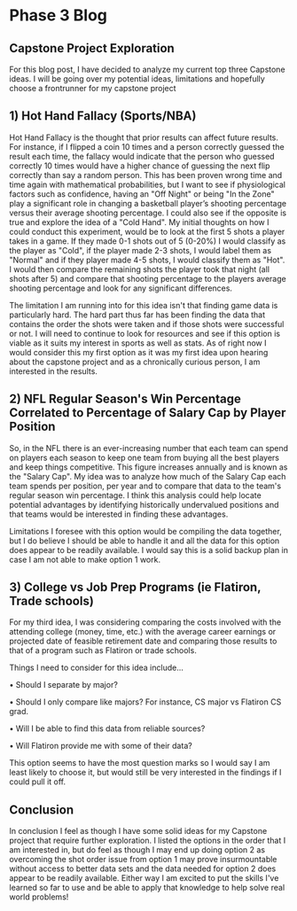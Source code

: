 # Phase 3 Blog
##  Capstone Project Exploration

For this blog post, I have decided to analyze my current top three Capstone ideas. I will be going over my potential ideas, limitations and hopefully choose a frontrunner for my capstone project

## 1) Hot Hand Fallacy (Sports/NBA)

Hot Hand Fallacy is the thought that prior results can affect future results. For instance, if I flipped a coin 10 times and a person correctly guessed the result each time, the fallacy would indicate that the person who guessed correctly 10 times would have a higher chance of guessing the next flip correctly than say a random person. This has been proven wrong time and time again with mathematical probabilities, but I want to see if physiological factors such as confidence, having an "Off Night" or being "In the Zone" play a significant role in changing a basketball player’s shooting percentage versus their average shooting percentage. I could also see if the opposite is true and explore the idea of a "Cold Hand". My initial thoughts on how I could conduct this experiment, would be to look at the first 5 shots a player takes in a game. If they made 0-1 shots out of 5 (0-20%) I would classify as the player as "Cold", if the player made 2-3 shots, I would label them as "Normal" and if they player made 4-5 shots, I would classify them as "Hot". I would then compare the remaining shots the player took that night (all shots after 5) and compare that shooting percentage to the players average shooting percentage and look for any significant differences.

The limitation I am running into for this idea isn't that finding game data is particularly hard. The hard part thus far has been finding the data that contains the order the shots were taken and if those shots were successful or not. I will need to continue to look for resources and see if this option is viable as it suits my interest in sports as well as stats. As of right now I would consider this my first option as it was my first idea upon hearing about the capstone project and as a chronically curious person, I am interested in the results.

## 2) NFL Regular Season's Win Percentage Correlated to Percentage of Salary Cap by Player Position

So, in the NFL there is an ever-increasing number that each team can spend on players each season to keep one team from buying all the best players and keep things competitive. This figure increases annually and is known as the "Salary Cap". My idea was to analyze how much of the Salary Cap each team spends per position, per year and to compare that data to the team's regular season win percentage. I think this analysis could help locate potential advantages by identifying historically undervalued positions and that teams would be interested in finding these advantages.

Limitations I foresee with this option would be compiling the data together, but I do believe I should be able to handle it and all the data for this option does appear to be readily available. I would say this is a solid backup plan in case I am not able to make option 1 work.

## 3) College vs Job Prep Programs (ie Flatiron, Trade schools)

For my third idea, I was considering comparing the costs involved with the attending college (money, time, etc.) with the average career earnings or projected date of feasible retirement date and comparing those results to that of a program such as Flatiron or trade schools. 

Things I need to consider for this idea include...

• Should I separate by major?

• Should I only compare like majors? For instance, CS major vs Flatiron CS grad.

• Will I be able to find this data from reliable sources?

• Will Flatiron provide me with some of their data?


This option seems to have the most question marks so I would say I am least likely to choose it, but would still be very interested in the findings if I could pull it off.

## Conclusion

In conclusion I feel as though I have some solid ideas for my Capstone project that require further exploration. I listed the options in the order that I am interested in, but do feel as though I may end up doing option 2 as overcoming the shot order issue from option 1 may prove insurmountable without access to better data sets and the data needed for option 2 does appear to be readily available. Either way I am excited to put the skills I've learned so far to use and be able to apply that knowledge to help solve real world problems!







